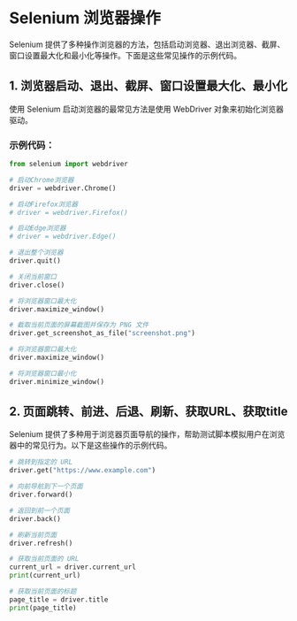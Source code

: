 # Selenium 浏览器操作

Selenium 提供了多种操作浏览器的方法，包括启动浏览器、退出浏览器、截屏、窗口设置最大化和最小化等操作。下面是这些常见操作的示例代码。

## 1. 浏览器启动、退出、截屏、窗口设置最大化、最小化 

使用 Selenium 启动浏览器的最常见方法是使用 WebDriver 对象来初始化浏览器驱动。

### 示例代码：

```python
from selenium import webdriver

# 启动Chrome浏览器
driver = webdriver.Chrome()

# 启动Firefox浏览器
# driver = webdriver.Firefox()

# 启动Edge浏览器
# driver = webdriver.Edge()

# 退出整个浏览器
driver.quit()

# 关闭当前窗口
driver.close()

# 将浏览器窗口最大化
driver.maximize_window()

# 截取当前页面的屏幕截图并保存为 PNG 文件
driver.get_screenshot_as_file("screenshot.png")

# 将浏览器窗口最大化
driver.maximize_window()

# 将浏览器窗口最小化
driver.minimize_window()
```

## 2. 页面跳转、前进、后退、刷新、获取URL、获取title

Selenium 提供了多种用于浏览器页面导航的操作，帮助测试脚本模拟用户在浏览器中的常见行为。以下是这些操作的示例代码。

```python
# 跳转到指定的 URL
driver.get("https://www.example.com")

# 向前导航到下一个页面
driver.forward()

# 返回到前一个页面
driver.back()

# 刷新当前页面
driver.refresh()

# 获取当前页面的 URL
current_url = driver.current_url
print(current_url)

# 获取当前页面的标题
page_title = driver.title
print(page_title)

```

